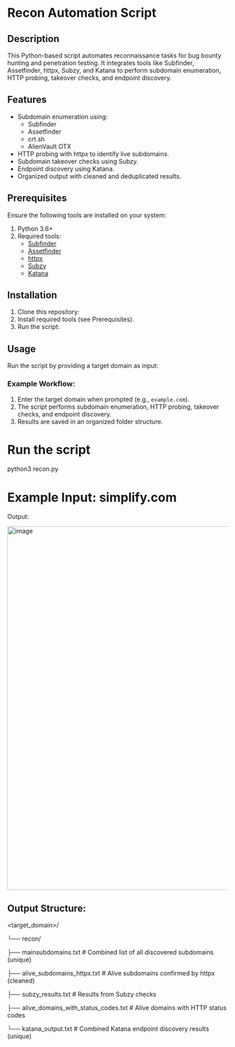 # Recon Automation Script

## Description
This Python-based script automates reconnaissance tasks for bug bounty hunting and penetration testing. It integrates tools like Subfinder, Assetfinder, httpx, Subzy, and Katana to perform subdomain enumeration, HTTP probing, takeover checks, and endpoint discovery.

## Features
- Subdomain enumeration using:
  - Subfinder
  - Assetfinder
  - crt.sh
  - AlienVault OTX
- HTTP probing with httpx to identify live subdomains.
- Subdomain takeover checks using Subzy.
- Endpoint discovery using Katana.
- Organized output with cleaned and deduplicated results.

## Prerequisites
Ensure the following tools are installed on your system:
1. Python 3.6+
2. Required tools:
   - [Subfinder](https://github.com/projectdiscovery/subfinder)
   - [Assetfinder](https://github.com/tomnomnom/assetfinder)
   - [httpx](https://github.com/projectdiscovery/httpx)
   - [Subzy](https://github.com/LukaSikic/subzy)
   - [Katana](https://github.com/projectdiscovery/katana)


## Installation
1. Clone this repository:
2. Install required tools (see Prerequisites).
3. Run the script:

## Usage
Run the script by providing a target domain as input:


### Example Workflow:
1. Enter the target domain when prompted (e.g., `example.com`).
2. The script performs subdomain enumeration, HTTP probing, takeover checks, and endpoint discovery.
3. Results are saved in an organized folder structure.

# Run the script
python3 recon.py

# Example Input: simplify.com

Output:

<img width="831" alt="image" src="https://github.com/user-attachments/assets/4ecfc060-63eb-4bd1-a7e0-e2e4e8c39c10" />

## Output Structure:
<target_domain>/ 

└── recon/ 

├── mainsubdomains.txt                       # Combined list of all discovered subdomains (unique) 

├── alive_subdomains_httpx.txt               # Alive subdomains confirmed by httpx (cleaned) 

├── subzy_results.txt                        # Results from Subzy checks 

├── alive_domains_with_status_codes.txt        # Alive domains with HTTP status codes 

└── katana_output.txt                        # Combined Katana endpoint discovery results (unique)
     
